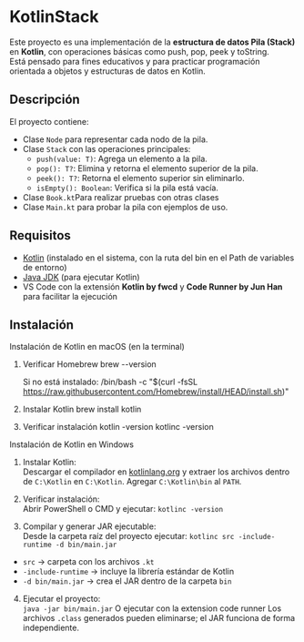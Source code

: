 # KotlinStack

Este proyecto es una implementación de la **estructura de datos Pila (Stack)** en **Kotlin**, con operaciones básicas como push, pop, peek y toString.  
Está pensado para fines educativos y para practicar programación orientada a objetos y estructuras de datos en Kotlin.

## Descripción

El proyecto contiene:

- Clase `Node` para representar cada nodo de la pila.
- Clase `Stack` con las operaciones principales:
  - `push(value: T)`: Agrega un elemento a la pila.
  - `pop(): T?`: Elimina y retorna el elemento superior de la pila.
  - `peek(): T?`: Retorna el elemento superior sin eliminarlo.
  - `isEmpty(): Boolean`: Verifica si la pila está vacía.
- Clase `Book.kt`Para realizar pruebas con otras clases
- Clase `Main.kt` para probar la pila con ejemplos de uso.


## Requisitos

- [Kotlin](https://kotlinlang.org/docs/command-line.html) (instalado en el sistema, con la ruta del bin en el Path de variables de entorno)
- [Java JDK](https://www.oracle.com/java/technologies/javase-downloads.html) (para ejecutar Kotlin)
- VS Code con la extensión **Kotlin by fwcd** y **Code Runner by Jun Han** para facilitar la ejecución

## Instalación

Instalación de Kotlin en macOS (en la terminal)
1. Verificar Homebrew
    brew --version

    Si no está instalado:
    /bin/bash -c "$(curl -fsSL https://raw.githubusercontent.com/Homebrew/install/HEAD/install.sh)"

2. Instalar Kotlin
    brew install kotlin

3. Verificar instalación
    kotlin -version
    kotlinc -version

Instalación de Kotlin en Windows

1. Instalar Kotlin:  
Descargar el compilador en [kotlinlang.org](https://kotlinlang.org/docs/command-line.html) y extraer los archivos dentro de `C:\Kotlin` en `C:\Kotlin`. Agregar `C:\Kotlin\bin` al `PATH`.

2. Verificar instalación:  
Abrir PowerShell o CMD y ejecutar:
`kotlinc -version`

3. Compilar y generar JAR ejecutable:  
Desde la carpeta raíz del proyecto ejecutar:
`kotlinc src -include-runtime -d bin/main.jar`  
- `src` → carpeta con los archivos `.kt`  
- `-include-runtime` → incluye la librería estándar de Kotlin  
- `-d bin/main.jar` → crea el JAR dentro de la carpeta `bin`

4. Ejecutar el proyecto:  
  `java -jar bin/main.jar`
  O ejecutar con la extension code runner
  Los archivos `.class` generados pueden eliminarse; el JAR funciona de forma independiente.